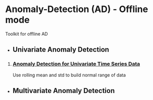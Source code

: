 # Anomaly-Detection (AD) - Offline mode
Toolkit for offline AD


- ## Univariate Anomaly Detection
1. ### [Anomaly Detection for Univariate Time Series Data](https://github.com/DreamBird-Jane/Offline-Anomaly-Detection/tree/main/Univariate%20Anomaly%20Detection)
    Use rolling mean and std to build normal range of data


- ## Multivariate Anomaly Detection
